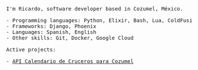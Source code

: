 <pre>

I'm Ricardo, software developer based in Cozumel, México.

- Programming languages: Python, Elixir, Bash, Lua, ColdFusion
- Frameworks: Django, Phoenix
- Languages: Spanish, English
- Other skills: Git, Docker, Google Cloud

Active projects:

- <a href="https://cruceros.cozumel.cloud/api/v1">API Calendario de Cruceros para Cozumel</a>
<!-- 
- <a href="#">Project name</a>
-->
</pre>
